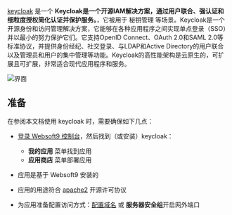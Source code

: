[keycloak](https://www.keycloak.org) 是一个 **Keycloak是一个开源IAM解决方案，通过用户联合、强认证和细粒度授权简化认证并保护服务。**，它被用于 秘钥管理  等场景。Keycloak是一个开源身份和访问管理解决方案，它能够在各种应用程序之间实现单点登录（SSO）并以最小的努力保护它们。它支持OpenID Connect、OAuth 2.0和SAML 2.0等标准协议，并提供身份经纪、社交登录、与LDAP和Active Directory的用户联合以及管理员和用户的集中管理等功能。Keycloak的高性能架构是云原生的，可扩展且可扩展，非常适合现代应用程序和服务。


![界面](https://libs.websoft9.com/Websoft9/DocsPicture/zh/keycloak/keycloak-gui-websoft9.png)


## 准备

在参阅本文档使用 keycloak 时，需要确保如下几点：

- [登录 Websoft9 控制台](./login-console)，然后找到（或安装）keycloak：
  - **我的应用** 菜单找到应用 
  - **应用商店** 菜单部署应用

- 应用是基于 Websoft9 安装的


- 应用的用途符合 [apache2](https://opensource.org/licenses/Apache-2.0) 开源许可协议


- 为应用准备配置访问方式：[配置域名](./domain-set) 或 **服务器安全组**开启网外端口